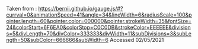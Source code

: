 Taken from : https://bernii.github.io/gauge.js/#?currval=0&animationSpeed=41&angle=34&lineWidth=6&radiusScale=100&pointer.length=60&pointer.color=000000&pointer.strokeWidth=35&fontSize=24&colorStart=6F6EA0&colorStop=C0C0DB&strokeColor=EEEEEE&divisions=5&divLength=70&divColor=333333&divWidth=11&subDivisions=3&subLength=50&subColor=666666&subWidth=6
Accessed 02/05/2021
